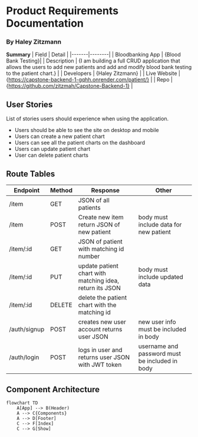 # Product Requirements Documentation
### By Haley Zitzmann

**Summary**
| Field | Detail |
|-------|--------|
| Bloodbanking App | {Blood Bank Testing}|
| Description | {I am building a full CRUD application that allows the users to add new patients and add and modify blood bank testing to the patient chart.} |
| Developers | {Haley Zitzmann} |
| Live Website | {https://capstone-backend-1-gqhh.onrender.com/patient/} |
| Repo | {https://github.com/zitzmah/Capstone-Backend-1} |

## User Stories

List of stories users should experience when using the application.

- Users should be able to see the site on desktop and mobile
- Users can create a new patient chart
- Users can see all the patient charts on the dashboard
- Users can update patient chart
- User can delete patient charts

## Route Tables

| Endpoint | Method | Response | Other |
| -------- | ------ | -------- | ----- |
| /item | GET | JSON of all patients | |
| /item | POST | Create new item return JSON of new patient | body must include data for new patient |
| /item/:id | GET | JSON of patient with matching id number | |
| /item/:id | PUT | update patient chart with matching idea, return its JSON | body must include updated data |
| /item/:id | DELETE | delete the patient chart with the matching id | |
| /auth/signup | POST | creates new user account returns user JSON | new user info must be included in body |
| /auth/login | POST | logs in user and returns user JSON with JWT token | username and password must be included in body |

## Component Architecture

```mermaid
flowchart TD
    A[App] --> B(Header)
    A --> C{Components}
    A --> D[Footer]
    C --> F[Index]
    C --> G[Show]
```